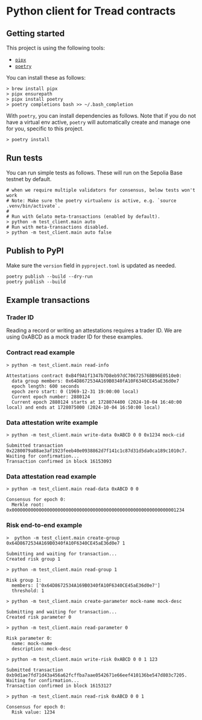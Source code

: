 # Python client for Tread contracts

## Getting started

This project is using the following tools:
* [`pipx`](https://pipx.pypa.io/stable/installation/)
* [`poetry`](https://python-poetry.org/docs/)

You can install these as follows:

```shell
> brew install pipx
> pipx ensurepath
> pipx install poetry
> poetry completions bash >> ~/.bash_completion
```

With `poetry`, you can install dependencies as follows. Note that if you do not have a virtual env active, `poetry` will automatically create and manage one for you, specific to this project.

```
> poetry install
```

## Run tests

You can run simple tests as follows. These will run on the Sepolia Base testnet by default.

```shell
# when we require multiple validators for consensus, below tests won't work
# Note: Make sure the poetry virtualenv is active, e.g. `source .venv/bin/activate`.
#
# Run with Gelato meta-transactions (enabled by default).
> python -m test_client.main auto
# Run with meta-transactions disabled.
> python -m test_client.main auto false
```

## Publish to PyPI

Make sure the `version` field in `pyproject.toml` is updated as needed.

```shell
poetry publish --build --dry-run
poetry publish --build
```

## Example transactions

### Trader ID

Reading a record or writing an attestations requires a trader ID. We are using 0xABCD as a mock trader ID for these examples.

### Contract read example

```shell
> python -m test_client.main read-info

Attestations contract 0xB4f9A1f1347b7D8eb97dC70672576BB96E0510e0:
  data group members: 0x64D8672534A169B0340fA10F6340CE45aE36d0e7
  epoch length: 600 seconds
  epoch zero start: 0 (1969-12-31 19:00:00 local)
  Current epoch number: 2880124
  Current epoch 2880124 starts at 1728074400 (2024-10-04 16:40:00 local) and ends at 1728075000 (2024-10-04 16:50:00 local)
```

### Data attestation write example

```shell
> python -m test_client.main write-data 0xABCD 0 0 0x1234 mock-cid

Submitted transaction 0x2280079a88ae3af1923feeb40e0938862d7f141c1c87d31d5da0ca189c1010c7. Waiting for confirmation...
Transaction confirmed in block 16153093
```

### Data attestation read example

```shell
> python -m test_client.main read-data 0xABCD 0 0

Consensus for epoch 0:
  Merkle root: 0x0000000000000000000000000000000000000000000000000000000000001234
```

### Risk end-to-end example

```shell
>  python -m test_client.main create-group 0x64D8672534A169B0340fA10F6340CE45aE36d0e7 1

Submitting and waiting for transaction...
Created risk group 1

> python -m test_client.main read-group 1

Risk group 1:
  members: ['0x64D8672534A169B0340fA10F6340CE45aE36d0e7']
  threshold: 1

> python -m test_client.main create-parameter mock-name mock-desc

Submitting and waiting for transaction...
Created risk parameter 0

> python -m test_client.main read-parameter 0

Risk parameter 0:
  name: mock-name
  description: mock-desc

> python -m test_client.main write-risk 0xABCD 0 0 1 123

Submitted transaction 0xb9d1ae7fd71d43a456a62fcffba7aae0542671e66eef410136be547d803c7205. Waiting for confirmation...
Transaction confirmed in block 16153127

> python -m test_client.main read-risk 0xABCD 0 0 1

Consensus for epoch 0:
  Risk value: 1234
```
